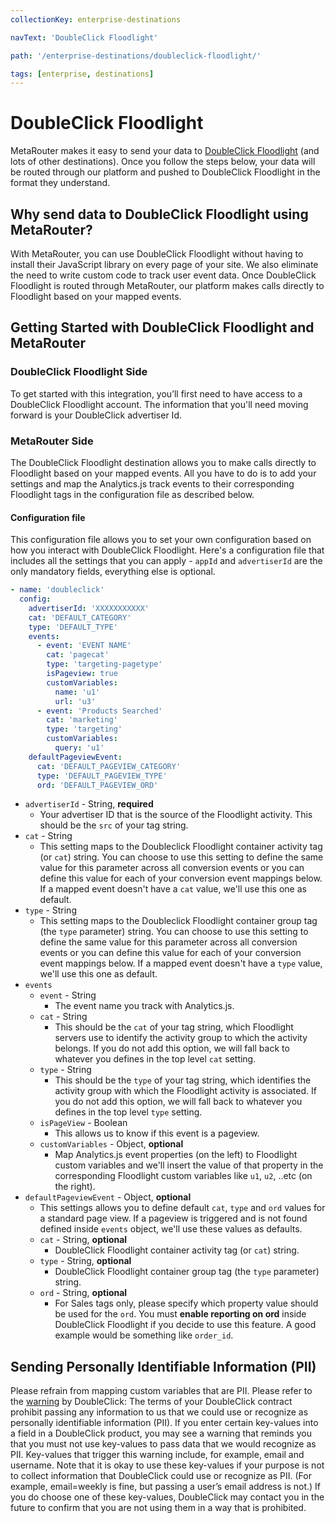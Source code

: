 ```yaml
---
collectionKey: enterprise-destinations

navText: 'DoubleClick Floodlight'

path: '/enterprise-destinations/doubleclick-floodlight/'

tags: [enterprise, destinations]
---
```


# DoubleClick Floodlight

MetaRouter makes it easy to send your data to [DoubleClick Floodlight](https://www.google.com/dfa/trafficking) (and lots of other destinations). Once you follow the steps below, your data will be routed through our platform and pushed to DoubleClick Floodlight in the format they understand.

## Why send data to DoubleClick Floodlight using MetaRouter?

With MetaRouter, you can use DoubleClick Floodlight without having to install their JavaScript library on every page of your site. We also eliminate the need to write custom code to track user event data. Once DoubleClick Floodlight is routed through MetaRouter, our platform makes calls directly to Floodlight based on your mapped events.

## Getting Started with DoubleClick Floodlight and MetaRouter

### DoubleClick Floodlight Side

To get started with this integration, you’ll first need to have access to a DoubleClick Floodlight account. The information that you'll need moving forward is your DoubleClick advertiser Id.

### MetaRouter Side

The DoubleClick Floodlight destination allows you to make calls directly to Floodlight based on your mapped events. All you have to do is to add your settings and map the Analytics.js track events to their corresponding Floodlight tags in the configuration file as described below.

#### Configuration file

This configuration file allows you to set your own configuration based on how you interact with DoubleClick Floodlight. Here's a configuration file that includes all the settings that you can apply - `appId` and `advertiserId` are the only mandatory fields, everything else is optional.

```yaml
- name: 'doubleclick'
  config:
    advertiserId: 'XXXXXXXXXXX'
    cat: 'DEFAULT_CATEGORY'
    type: 'DEFAULT_TYPE'
    events:
      - event: 'EVENT NAME'
        cat: 'pagecat'
        type: 'targeting-pagetype'
        isPageview: true
        customVariables:
          name: 'u1'
          url: 'u3'
      - event: 'Products Searched'
        cat: 'marketing'
        type: 'targeting'
        customVariables:
          query: 'u1'
    defaultPageviewEvent:
      cat: 'DEFAULT_PAGEVIEW_CATEGORY'
      type: 'DEFAULT_PAGEVIEW_TYPE'
      ord: 'DEFAULT_PAGEVIEW_ORD'
```

- `advertiserId` - String, **required**
  - Your advertiser ID that is the source of the Floodlight activity. This should be the `src` of your tag string.
- `cat` - String
  - This setting maps to the Doubleclick Floodlight container activity tag (or `cat`) string. You can choose to use this setting to define the same value for this parameter across all conversion events or you can define this value for each of your conversion event mappings below. If a mapped event doesn't have a `cat` value, we'll use this one as default.
- `type` - String
  - This setting maps to the Doubleclick Floodlight container group tag (the `type` parameter) string. You can choose to use this setting to define the same value for this parameter across all conversion events or you can define this value for each of your conversion event mappings below. If a mapped event doesn't have a `type` value, we'll use this one as default.
- `events`
  - `event` - String
    - The event name you track with Analytics.js.
  - `cat` - String
    - This should be the `cat` of your tag string, which Floodlight servers use to identify the activity group to which the activity belongs. If you do not add this option, we will fall back to whatever you defines in the top level `cat` setting.
  - `type` - String
    - This should be the `type` of your tag string, which identifies the activity group with which the Floodlight activity is associated. If you do not add this option, we will fall back to whatever you defines in the top level `type` setting.
  - `isPageView` - Boolean
    - This allows us to know if this event is a pageview.
  - `customVariables` - Object, **optional**
    - Map Analytics.js event properties (on the left) to Floodlight custom variables and we'll insert the value of that property in the corresponding Floodlight custom variables like `u1`, `u2`, ..etc (on the right).
- `defaultPageviewEvent` - Object, **optional**
  - This settings allows you to define default `cat`, `type` and `ord` values for a standard page view. If a pageview is triggered and is not found defined inside `events` object, we'll use these values as defaults.
  - `cat` - String, **optional**
    - DoubleClick Floodlight container activity tag (or `cat`) string.
  - `type` - String, **optional**
    - DoubleClick Floodlight container group tag (the `type` parameter) string.
  - `ord` - String, **optional**
    - For Sales tags only, please specify which property value should be used for the `ord`. You must **enable reporting on ord** inside DoubleClick Floodlight if you decide to use this feature. A good example would be something like `order_id`.

## Sending Personally Identifiable Information (PII)

Please refrain from mapping custom variables that are PII. Please refer to the [warning](https://support.google.com/dcm/answer/2604612?hl=en) by DoubleClick:
The terms of your DoubleClick contract prohibit passing any information to us that we could use or recognize as personally identifiable information (PII). If you enter certain key-values into a field in a DoubleClick product, you may see a warning that reminds you that you must not use key-values to pass data that we would recognize as PII. Key-values that trigger this warning include, for example, email and username. Note that it is okay to use these key-values if your purpose is not to collect information that DoubleClick could use or recognize as PII. (For example, email=weekly is fine, but passing a user’s email address is not.) If you do choose one of these key-values, DoubleClick may contact you in the future to confirm that you are not using them in a way that is prohibited.
